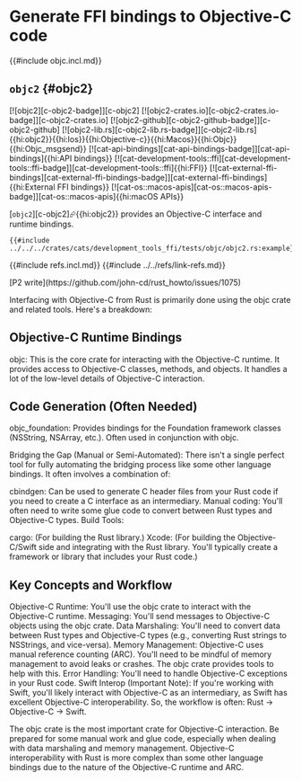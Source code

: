 # Generate FFI bindings to Objective-C code

{{#include objc.incl.md}}

## `objc2` {#objc2}

[![objc2][c-objc2-badge]][c-objc2] [![objc2-crates.io][c-objc2-crates.io-badge]][c-objc2-crates.io] [![objc2-github][c-objc2-github-badge]][c-objc2-github] [![objc2-lib.rs][c-objc2-lib.rs-badge]][c-objc2-lib.rs]{{hi:objc2}}{{hi:Ios}}{{hi:Objective-c}}{{hi:Macos}}{{hi:Objc}}{{hi:Objc_msgsend}} [![cat-api-bindings][cat-api-bindings-badge]][cat-api-bindings]{{hi:API bindings}} [![cat-development-tools::ffi][cat-development-tools::ffi-badge]][cat-development-tools::ffi]{{hi:FFI}} [![cat-external-ffi-bindings][cat-external-ffi-bindings-badge]][cat-external-ffi-bindings]{{hi:External FFI bindings}} [![cat-os::macos-apis][cat-os::macos-apis-badge]][cat-os::macos-apis]{{hi:macOS APIs}}

[`objc2`][c-objc2]⮳{{hi:objc2}} provides an Objective-C interface and runtime bindings.

```rust,editable
{{#include ../../../crates/cats/development_tools_ffi/tests/objc/objc2.rs:example}}
```

{{#include refs.incl.md}}
{{#include ../../refs/link-refs.md}}

<div class="hidden">
[P2 write](https://github.com/john-cd/rust_howto/issues/1075)

Interfacing with Objective-C from Rust is primarily done using the objc crate and related tools. Here's a breakdown:

## Objective-C Runtime Bindings

objc: This is the core crate for interacting with the Objective-C runtime. It provides access to Objective-C classes, methods, and objects. It handles a lot of the low-level details of Objective-C interaction.

## Code Generation (Often Needed)

objc_foundation: Provides bindings for the Foundation framework classes (NSString, NSArray, etc.). Often used in conjunction with objc.

Bridging the Gap (Manual or Semi-Automated): There isn't a single perfect tool for fully automating the bridging process like some other language bindings. It often involves a combination of:

cbindgen: Can be used to generate C header files from your Rust code if you need to create a C interface as an intermediary.
Manual coding: You'll often need to write some glue code to convert between Rust types and Objective-C types.
Build Tools:

cargo: (For building the Rust library.)
Xcode: (For building the Objective-C/Swift side and integrating with the Rust library. You'll typically create a framework or library that includes your Rust code.)

## Key Concepts and Workflow

Objective-C Runtime: You'll use the objc crate to interact with the Objective-C runtime.
Messaging: You'll send messages to Objective-C objects using the objc crate.
Data Marshaling: You'll need to convert data between Rust types and Objective-C types (e.g., converting Rust strings to NSStrings, and vice-versa).
Memory Management: Objective-C uses manual reference counting (ARC). You'll need to be mindful of memory management to avoid leaks or crashes. The objc crate provides tools to help with this.
Error Handling: You'll need to handle Objective-C exceptions in your Rust code.
Swift Interop (Important Note): If you're working with Swift, you'll likely interact with Objective-C as an intermediary, as Swift has excellent Objective-C interoperability. So, the workflow is often: Rust -> Objective-C -> Swift.

The objc crate is the most important crate for Objective-C interaction. Be prepared for some manual work and glue code, especially when dealing with data marshaling and memory management. Objective-C interoperability with Rust is more complex than some other language bindings due to the nature of the Objective-C runtime and ARC.
</div>
